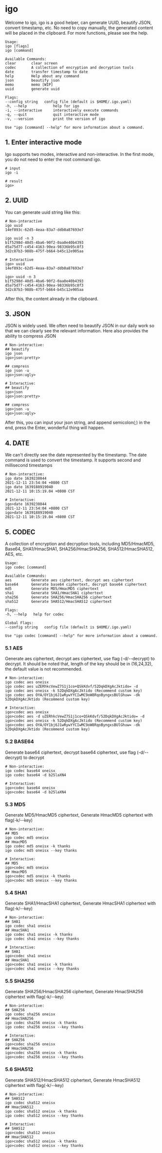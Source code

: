 # igo
Welcome to igo, igo is a good helper, can generate UUID, beautify JSON, convert timestamp, etc.
No need to copy manually, the generated content will be placed in the clipboard.
For more functions, please see the help.

```shell
Usage:
igo [flags]
igo [command]

Available Commands:
clear       clear screen
codec       A collection of encryption and decryption tools
date        transfer timestamp to date
help        Help about any command
json        beautify json
memo        memo [WIP]
uuid        generate uuid

Flags:
--config string   config file (default is $HOME/.igo.yaml)
-h, --help            help for igo
-i, --interactive     interactively execute commands
-q, --quit            quit interactive mode
-v, --version         print the version of igo

Use "igo [command] --help" for more information about a command.
```

## 1. Enter interactive mode
Igo supports two modes, interactive and non-interactive. In the first mode, you do not need to enter the root command igo.
```shell
# input
igo -i

# result
igo>
```

## 2. UUID
You can generate uuid string like this:
```shell
# Non-interactive
igo uuid
14ef893c-62d5-4eaa-83a7-ddb0a87693e7

igo uuid -n 3
b1f5298d-40d5-4ba6-90f2-0aa0e40b4393
d5a75d77-c454-4163-90ea-98336b95c8f3
3d2c87b3-988b-475f-b664-b45c12e905aa

# Interactive
igo> uuid
14ef893c-62d5-4eaa-83a7-ddb0a87693e7

igo> uuid -n 3
b1f5298d-40d5-4ba6-90f2-0aa0e40b4393
d5a75d77-c454-4163-90ea-98336b95c8f3
3d2c87b3-988b-475f-b664-b45c12e905aa
```
After this, the content already in the clipboard.

## 3. JSON
JSON is widely used. We often need to beautify JSON in our daily work so that we can clearly see the relevant information. Here also provides the ability to compress JSON
```shell
# Non-interactive:
## beautify
igo json
igo>json:pretty>

## compress
igo json -u
igo>json:ugly>

# Interactive:
## beautify
igo>json
igo>json:pretty>

## compress
igo>json -u
igo>json:ugly>
```
After this, you can input your json string, and append semicolon(;) in the end, press the Enter, wonderful thing will happen. 

## 4. DATE
We can't directly see the date represented by the timestamp. The date command is used to convert the timestamp. It supports second and millisecond timestamps
```shell
# Non-interactive:
igo date 1639238044
2021-12-11 23:54:04 +0800 CST
igo date 1639188919040
2021-12-11 10:15:19.04 +0800 CST

# Interactive:
igo>date 1639238044
2021-12-11 23:54:04 +0800 CST
igo>date 1639188919040
2021-12-11 10:15:19.04 +0800 CST
```

## 5. CODEC
A collection of encryption and decryption tools,
including MD5/HmacMD5, Base64, SHA1/HmacSHA1, SHA256/HmacSHA256,
SHA512/HmacSHA512, AES, etc.
```shell
Usage:
igo codec [command]

Available Commands:
aes         Generate aes ciphertext, decrypt aes ciphertext
base64      Generate base64 ciphertext, decrypt base64 ciphertext
md5         Generate MD5/HmacMD5 ciphertext
sha1        Generate SHA1/HmacSHA1 ciphertext
sha256      Generate SHA256/HmacSHA256 ciphertext
sha512      Generate SHA512/HmacSHA512 ciphertext

Flags:
-h, --help   help for codec

Global Flags:
--config string   config file (default is $HOME/.igo.yaml)

Use "igo codec [command] --help" for more information about a command.
```
### 5.1 AES
Generate aes ciphertext, decrypt aes ciphertext, use flag (-d/--decrypt) to decrypt.
It should be noted that, length of the key should be in (16,24,32), the default value is not recommended.
```shell
# Non-interactive:
igo codec aes oneisx
igo codec aes uZERhkcVewZ7S1j1co+QSkKdvf/52DqkDXgAcJktido= -d
igo codec aes oneisx -k 52DqkDXgAcJktido (Recommend custom key)
igo codec aes OYA/OY1bj6J1wRywYYCIwMC9oW8RqoByngxsBUlGhuw= -dk 52DqkDXgAcJktido (Recommend custom key)

# Interactive:
igo>codec aes oneisx
igo>codec aes -d uZERhkcVewZ7S1j1co+QSkKdvf/52DqkDXgAcJktido= -d
igo>codec aes oneisx -k 52DqkDXgAcJktido (Recommend custom key)
igo>codec aes OYA/OY1bj6J1wRywYYCIwMC9oW8RqoByngxsBUlGhuw= -dk 52DqkDXgAcJktido (Recommend custom key)
```
### 5.2 BASE64
Generate base64 ciphertext, decrypt base64 ciphertext, use flag (-d/--decrypt) to decrypt
```shell
# Non-interactive:
igo codec base64 oneisx
igo codec base64 -d b25laXN4

# Interactive:
igo>codec base64 oneisx
igo>codec base64 -d b25laXN4
```
### 5.3 MD5
Generate MD5/HmacMD5 ciphertext, Generate HmacMD5 ciphertext with flag(-k/--key)
```shell
# Non-interactive:
## MD5
igo codec md5 oneisx
## HmacMD5
igo codec md5 oneisx -k thanks
igo codec md5 oneisx --key thanks

# Interactive:
## MD5
igo>codec md5 oneisx
## HmacMD5
igo>codec md5 oneisx -k thanks
igo>codec md5 oneisx --key thanks
```
### 5.4 SHA1
Generate SHA1/HmacSHA1 ciphertext, Generate HmacSHA1 ciphertext with flag(-k/--key)
```shell
# Non-interactive:
## SHA1
igo codec sha1 oneisx
## HmacSHA1
igo codec sha1 oneisx -k thanks
igo codec sha1 oneisx --key thanks

# Interactive:
## SHA1
igo>codec sha1 oneisx
## HmacSHA1
igo>codec sha1 oneisx -k thanks
igo>codec sha1 oneisx --key thanks
```
### 5.5 SHA256
Generate SHA256/HmacSHA256 ciphertext, Generate HmacSHA256 ciphertext with flag(-k/--key)
```shell
# Non-interactive:
## SHA256
igo codec sha256 oneisx
## HmacSHA256
igo codec sha256 oneisx -k thanks
igo codec sha256 oneisx --key thanks

# Interactive:
## SHA256
igo>codec sha256 oneisx
## HmacSHA256
igo>codec sha256 oneisx -k thanks
igo>codec sha256 oneisx --key thanks
```
### 5.6 SHA512
Generate SHA512/HmacSHA512 ciphertext, Generate HmacSHA512 ciphertext with flag(-k/--key)
```shell
# Non-interactive:
## SHA512
igo codec sha512 oneisx
## HmacSHA512
igo codec sha512 oneisx -k thanks
igo codec sha512 oneisx --key thanks

# Interactive:
## SHA512
igo>codec sha512 oneisx
## HmacSHA512
igo>codec sha512 oneisx -k thanks
igo>codec sha512 oneisx --key thanks
```